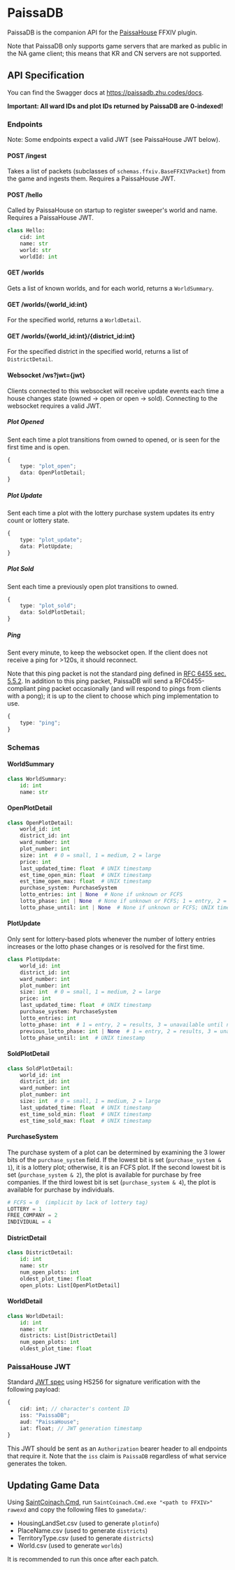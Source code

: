 # PaissaDB

PaissaDB is the companion API for the [PaissaHouse](https://github.com/zhudotexe/FFXIV_PaissaHouse) FFXIV plugin.

Note that PaissaDB only supports game servers that are marked as public in the NA game client; this means that KR and CN
servers are not supported.

## API Specification

You can find the Swagger docs at https://paissadb.zhu.codes/docs.

**Important: All ward IDs and plot IDs returned by PaissaDB are 0-indexed!**

### Endpoints

Note: Some endpoints expect a valid JWT (see PaissaHouse JWT below).

#### POST /ingest

Takes a list of packets (subclasses of `schemas.ffxiv.BaseFFXIVPacket`) from the game and ingests them. Requires a
PaissaHouse JWT.

#### POST /hello

Called by PaissaHouse on startup to register sweeper's world and name. Requires a PaissaHouse JWT.

```python
class Hello:
    cid: int
    name: str
    world: str
    worldId: int
```

#### GET /worlds

Gets a list of known worlds, and for each world, returns a ``WorldSummary``.

#### GET /worlds/{world_id:int}

For the specified world, returns a ``WorldDetail``.

#### GET /worlds/{world_id:int}/{district_id:int}

For the specified district in the specified world, returns a list of ``DistrictDetail``.

#### Websocket /ws?jwt={jwt}

Clients connected to this websocket will receive update events each time a house changes state (owned -> open or open ->
sold). Connecting to the websocket requires a valid JWT.

##### Plot Opened

Sent each time a plot transitions from owned to opened, or is seen for the first time and is open.

```typescript
{
    type: "plot_open";
    data: OpenPlotDetail;
}
```

##### Plot Update

Sent each time a plot with the lottery purchase system updates its entry count or lottery state.

```typescript
{
    type: "plot_update";
    data: PlotUpdate;
}
```

##### Plot Sold

Sent each time a previously open plot transitions to owned.

```typescript
{
    type: "plot_sold";
    data: SoldPlotDetail;
}
```

##### Ping

Sent every minute, to keep the websocket open. If the client does not receive a ping for >120s, it should reconnect.

Note that this ping packet is not the standard ping defined in
[RFC 6455 sec. 5.5.2](https://datatracker.ietf.org/doc/html/rfc6455#section-5.5.2). In addition to this ping packet,
PaissaDB will send a RFC6455-compliant ping packet occasionally (and will respond to pings from clients with a pong); it
is up to the client to choose which ping implementation to use.

```typescript
{
    type: "ping";
}
```

### Schemas

#### WorldSummary

```python
class WorldSummary:
    id: int
    name: str
```

#### OpenPlotDetail

```python
class OpenPlotDetail:
    world_id: int
    district_id: int
    ward_number: int
    plot_number: int
    size: int  # 0 = small, 1 = medium, 2 = large
    price: int
    last_updated_time: float  # UNIX timestamp
    est_time_open_min: float  # UNIX timestamp
    est_time_open_max: float  # UNIX timestamp
    purchase_system: PurchaseSystem 
    lotto_entries: int | None  # None if unknown or FCFS
    lotto_phase: int | None  # None if unknown or FCFS; 1 = entry, 2 = results, 3 = unavailable until next entry phase
    lotto_phase_until: int | None  # None if unknown or FCFS; UNIX timestamp
```

#### PlotUpdate

Only sent for lottery-based plots whenever the number of lottery entries increases or the lotto phase changes or is 
resolved for the first time.

```python
class PlotUpdate:
    world_id: int
    district_id: int
    ward_number: int
    plot_number: int
    size: int  # 0 = small, 1 = medium, 2 = large
    price: int
    last_updated_time: float  # UNIX timestamp
    purchase_system: PurchaseSystem
    lotto_entries: int
    lotto_phase: int  # 1 = entry, 2 = results, 3 = unavailable until next entry phase
    previous_lotto_phase: int | None  # 1 = entry, 2 = results, 3 = unavailable until next entry phase
    lotto_phase_until: int  # UNIX timestamp
```

#### SoldPlotDetail

```python
class SoldPlotDetail:
    world_id: int
    district_id: int
    ward_number: int
    plot_number: int
    size: int  # 0 = small, 1 = medium, 2 = large
    last_updated_time: float  # UNIX timestamp
    est_time_sold_min: float  # UNIX timestamp
    est_time_sold_max: float  # UNIX timestamp
```

#### PurchaseSystem

The purchase system of a plot can be determined by examining the 3 lower bits of the `purchase_system` field.
If the lowest bit is set (`purchase_system & 1`), it is a lottery plot; otherwise, it is an FCFS plot.
If the second lowest bit is set (`purchase_system & 2`), the plot is available for purchase by free companies.
If the third lowest bit is set (`purchase_system & 4`), the plot is available for purchase by individuals.

```python
# FCFS = 0  (implicit by lack of lottery tag)
LOTTERY = 1
FREE_COMPANY = 2
INDIVIDUAL = 4
```

#### DistrictDetail

```python
class DistrictDetail:
    id: int
    name: str
    num_open_plots: int
    oldest_plot_time: float
    open_plots: List[OpenPlotDetail]
```

#### WorldDetail

```python
class WorldDetail:
    id: int
    name: str
    districts: List[DistrictDetail]
    num_open_plots: int
    oldest_plot_time: float
```

### PaissaHouse JWT

Standard [JWT spec](https://jwt.io/) using HS256 for signature verification with the following payload:

```typescript
{
    cid: int; // character's content ID
    iss: "PaissaDB";
    aud: "PaissaHouse";
    iat: float; // JWT generation timestamp
}
```

This JWT should be sent as an `Authorization` bearer header to all endpoints that require it. Note that the `iss` claim
is `PaissaDB` regardless of what service generates the token.

## Updating Game Data

Using [SaintCoinach.Cmd](https://github.com/xivapi/SaintCoinach), run `SaintCoinach.Cmd.exe "<path to FFXIV>" rawexd`
and copy the following files to `gamedata/`:

- HousingLandSet.csv (used to generate `plotinfo`)
- PlaceName.csv (used to generate `districts`)
- TerritoryType.csv (used to generate `districts`)
- World.csv (used to generate `worlds`)

It is recommended to run this once after each patch.
